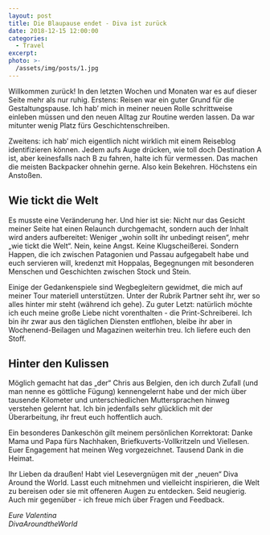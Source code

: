 ```yaml
---
layout: post
title: Die Blaupause endet - Diva ist zurück 
date: 2018-12-15 12:00:00
categories:
  - Travel
excerpt:
photo: >-
  /assets/img/posts/1.jpg
---
```


Willkommen zurück! In den letzten Wochen und Monaten war es auf dieser Seite mehr als nur ruhig. Erstens: Reisen war ein guter Grund für die Gestaltungspause. Ich hab’ mich in meiner neuen Rolle schrittweise einleben müssen und den neuen Alltag zur Routine werden lassen. Da war mitunter wenig Platz fürs Geschichtenschreiben. 

Zweitens: ich hab’ mich eigentlich nicht wirklich mit einem Reiseblog identifizieren können. Jedem aufs Auge drücken, wie toll doch Destination A ist, aber keinesfalls nach B zu fahren, halte ich für vermessen. Das machen die meisten Backpacker ohnehin gerne. Also kein Bekehren. Höchstens ein Anstoßen. 

## Wie tickt die Welt

Es musste eine Veränderung her. Und hier ist sie: Nicht nur das Gesicht meiner Seite hat einen Relaunch durchgemacht, sondern auch der Inhalt wird anders aufbereitet: Weniger „wohin sollt ihr unbedingt reisen“, mehr „wie tickt die Welt“. Nein, keine Angst. Keine Klugscheißerei. Sondern Happen, die ich zwischen Patagonien und Passau aufgegabelt habe und euch servieren will, kredenzt mit Hoppalas, Begegnungen mit besonderen Menschen und Geschichten zwischen Stock und Stein. 

Einige der Gedankenspiele sind Wegbegleitern gewidmet, die mich auf meiner Tour materiell unterstützen. Unter der Rubrik Partner seht ihr, wer so alles hinter mir steht (während ich gehe). Zu guter Letzt: natürlich möchte ich euch meine große Liebe nicht vorenthalten - die Print-Schreiberei. Ich bin ihr zwar aus den täglichen Diensten entflohen, bleibe ihr aber in Wochenend-Beilagen und Magazinen weiterhin treu. Ich liefere euch den Stoff. 

## Hinter den Kulissen

Möglich gemacht hat das „der“ Chris aus Belgien, den ich durch Zufall (und man nenne es göttliche Fügung) kennengelernt habe und der mich über tausende Kilometer und unterschiedlichen Muttersprachen hinweg verstehen gelernt hat. Ich bin jedenfalls sehr glücklich mit der Überarbeitung, ihr freut euch hoffentlich auch. 

Ein besonderes Dankeschön gilt meinem persönlichen Korrektorat: Danke Mama und Papa fürs Nachhaken, Briefkuverts-Vollkritzeln und Viellesen. Euer Engagement hat meinen Weg vorgezeichnet. Tausend Dank in die Heimat. 

Ihr Lieben da draußen! Habt viel Lesevergnügen mit der „neuen“ Diva Around the World. Lasst euch mitnehmen und vielleicht inspirieren, die Welt zu bereisen oder sie mit offeneren Augen zu entdecken. Seid neugierig. Auch mir gegenüber - ich freue mich über Fragen und Feedback.

*Eure Valentina<br>DivaAroundtheWorld*